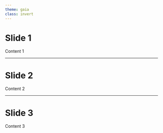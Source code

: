 ```yaml
---
theme: gaia
class: invert
---
```


# Slide 1

Content 1

<!--
表紙です
-->

---

# Slide 2

Content 2

<!--
2枚目です
-->

---

# Slide 3

Content 3

<!--
最後です
-->